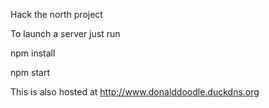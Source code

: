 Hack the north project

To launch a server just run

npm install

npm start


This is also hosted at http://www.donalddoodle.duckdns.org
